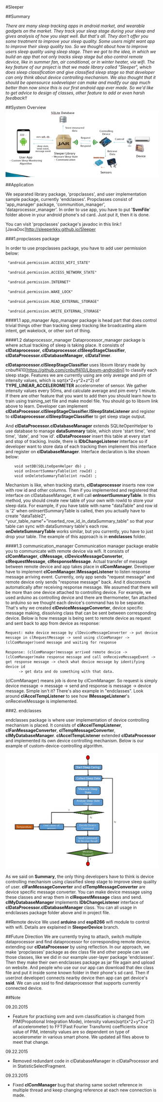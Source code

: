 #Sleeper

##Summary

*There are many sleep tracking apps in android market, and wearable gadgets on the market. They track your sleep stage during
your sleep and gives analysis of how you slept well. But that's all. They don't offer you some treatment to improve your
sleep quality. Some users might want app to improve their sleep quality too. So we thought about how to improve users sleep
quality using sleep stage. Then we got to the idea, in which we build an app that not only tracks sleep stage but also control
remote device, like in summer fan, air conditional, or in winter heater, via wifi. The key feature of our project is that we made
library called "Sleeper", which does sleep classification and give classified sleep stage so that developer can only think about 
device controlling mechanism. We also thought that it should be opensource sodeveloper can make and modify our app much better than
now since this is our first android app ever made. So we'd like to get advice to design of classes, other feature to add or even harsh feedback!!*

##System Overview
![System Overview](./README_IMG/SystemOverview.jpg)


##Application

We separated library package, 'propclasses', and user implementation sample package, currently 'endclasses'. Propclasses consist
of 'app_manager' package, 'communition_manager', 'dataprocessor_manager'. In order to use app, you have to put '**SvmFile**'
folder above in your android phone's sd card. Just put it, then it is done.

You can visit 'propclasses' package's javadoc in this link:![JavaDoc]http://sleeperkky.github.io/Sleeper

###1.propclasses package

In order to use propclasses package, you have to add user permission below:


     "android.permission.ACCESS_WIFI_STATE"
	 
     "android.permission.ACCESS_NETWORK_STATE"
	 
     "android.permission.INTERNET"
	 
     "android.permission.WAKE_LOCK"
	 
     "android.permission.READ_EXTERNAL_STORAGE"
	 
     "android.permission.WRITE_EXTERNAL_STORAGE"
	 

####1.1 app_manager
App_manager package is head part that does control trivial things other than tracking sleep tracking like broadcasting alarm intent, get wakelock, or other sort of thing.

####1.2 dataprocessor_manager 
Dataprocessor_manager package is where actual tracking of sleep is taking place. It consists of **clDataprocessor**, **clDataprocessor.clSleepStageClassifier**,
**clDataProcessor.clDatabaseManager**, **clDataTimer**.

**clDataprocessor.clSleepStageClassifier** uses libsvm library made by 
cnbuff410[https://github.com/cnbuff410/Libsvm-androidjni] to classify each sleep stage. Features we are currently
using are only average and pim of intensity values, which is sqrt(x^2+y^2+z^2) of **TYPE_LINEAR_ACCELEROMETER** accelerometer of sensor.
We gather intensity values every 50ms, and calculate average and pim every 1 minute. If there are other feature that you
want to add then you should learn how to train using training_set file and make model file. You should go to libsvm link
above to learn. Developer can implement **clDataProcessor.clSleepStageClassifier.ISleepStateListener** and register to **clDataprocessor.clSleepStageClassifier**
to get sleep stage output.

And **clDataProcessor.clDatabaseManager** extends SQLiteOpenHelper to use database to manage **dataSummary** table, which store 'start time',
'end time', 'date', and 'row id'. **clDataProcessor** insert this table at every start and stop of tracking. Inside, there is **IDbChangeListener**
interface so if developer want to store data of each tracking then implement this interface and register on **clDatabaseManager**. Interface declaration is like shown below:


        void setDB(SQLiteOpenHelper db) ;         
        void onInsertSummaryTable(int rowId) ; 
        void onDeleteSummaryTable(int rowId) ;


Mechanism is like, when tracking starts, **clDataprocessor** inserts new row with row id and other columns. Then if you implemented and registered that interface on clDatabaseManager,
it will call **onInsertSummaryTable**. In this method, you should create new table of your own with rowId to store your sleep data. For example, if you have table with name "dataTable" and
row id is '2' when onInsertSummaryTable is called, then you actually have to create "dataTable2", "your_table_name"+"inserted_row_id_in_dataSummary_table" so that your table can sync with
dataSummary table's each row. **onDeleteSummaryTable** works similar, but you currently, you have to just drop your table. The example of this approach is in **endclasses** folder.


####1.3 communication_manager
Communication manager package enable you to communicate with remote device via wifi. It consists of **clComManager**, **clMessage**, **clDeviceMessageConverter**, **clRequestMessage**, **clResponseMessage**.
Actual transfer of message between remote device and app takes place in **clComManager**. Developer have to implement **clComManager.IMessageListener** to listen response message arriving event.
Currently, only app sends "request message" and remote device only sends "response message" back. And it disconnects automatically after receiving response message. We assumed that there will be more than
one device attached to controlling device. For example, we used arduino as controlling device and there are thermometer, fan attached to arduino so we thought each device's command has to be separate. 
That's why we created **clDeviceMessageConverter**, device specific message making, dissolving class that can be sent between corresponding device.
Below is how message is being sent to remote device as request and sent back to app from device as response:


    Request: make device message by clDeviceMessageConverter -> put device message in clRequestMessage -> send using clComManager -> (clComManager)send message and waiting for response

    Response: (clComManager)message arrived remote device -> (clComManager)make response message and call onReceiveMessageEvent -> get response message -> check what device message by identifying device id
		  -> get data and do something with that data.
		  
		  
(clComManager) means job is done by clComManager. So request is simply device message -> message -> send and response is message -> device message. Simple isn't it? There's also example in "endclasses".
Look around **clAccelTempListener** to see how **IMessageListener**'s onReceiveMessage is implemented. 

###2. endclasses

endclasses package is where user implementation of device controlling mechanism is placed. It consists of **clAccelTempListener**, **clFanMessageConverter**, **clTempMessageConverter**,
**clMyDatabaseManager**. **clAccelTempListener** extended **clDataProcessor** and implemented its own device controlling mechanism. Below is our example of custom-device-controlling algorithm.


![UserApp Sleep Caring Algorithm](./README_IMG/UserApp_Sleep_Caring_Algorithm.jpg)


As we said on **Summary**, the only thing developers have to think is device controlling mechanism using classified sleep stage to improve sleep quality of user.
**clFanMessageConverter** and **clTempMessageConverter** are device specific message converter. You can make device message using these classes and wrap them in
**clRequestMessage** class and send. **clMyDatabaseManager** implements **IDbChangeListener** interface of **clDataProcessor.clDatabaseManager** class. You can all
usage in endclasses package folder above and in project file.

##Remote device
We used **arduino** and **esp8266** wifi module to control with wifi. Details are explained in **SleeperDevice** branch.


##Future Direction
We are currently trying to attach, switch multiple dataprocessor and find dataprocessor for corresponding remote device, extending our **clDataProcessor** by using reflection. 
In our approach, we make 'propclasses' package as dex class file and other people can use those classes, like we did in our example user-layer package 'endclasses'.
Then they make their own endclasses package as jar file again and upload on website. And people who use our our app can download that dex class file and put it inside some known folder in their phone's sd card. 
Then if user(not developer) connects nearby device then app can get device's **ssid**. We can use ssid to find dataprocessor that supports currently connected device.

##Note

 09.20.2015
  - Feature for practising svm and svm classification is changed from PIM(Propotional Integration Mode), intensity values(sqrt(x^2+y^2+z^2) of accelerometer) to FFT(Fast Fourier Transform) coefficients since value of PIM,
    intensity values are so dependent on type of accelerometer in various smart phone. We updated all files above to meet that change.
	
 09.22.2015
  - Removed redundant code in clDatabaseManager in clDataProcessor and in StatisticSelectFragment.
  
 09.23.2015
  - Fixed **clComManager** bug that sharing same socket reference in multiple thread and keep changing reference at each new connection is made.